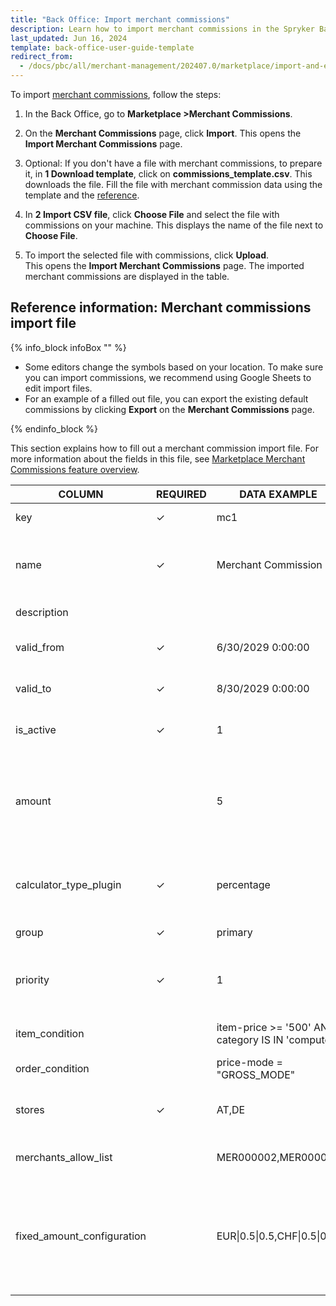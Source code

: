 ```yaml
---
title: "Back Office: Import merchant commissions"
description: Learn how to import merchant commissions in the Spryker Back Office for your Spryker B2B Marketplace projects.
last_updated: Jun 16, 2024
template: back-office-user-guide-template
redirect_from:
  - /docs/pbc/all/merchant-management/202407.0/marketplace/import-and-export-data/merchant-commission/import-file-details-merchant_commission_merchant.csv.html
---
```


To import [merchant commissions](/docs/pbc/all/merchant-management/202410.0/marketplace/marketplace-merchant-commission-feature-overview.html), follow the steps:

1. In the Back Office, go to **Marketplace&nbsp;<span aria-label="and then">></span>Merchant Commissions**.
2. On the **Merchant Commissions** page, click **Import**.
  This opens the **Import Merchant Commissions** page.

3. Optional: If you don't have a file with merchant commissions, to prepare it, in **1 Download template**, click on **commissions_template.csv**.
  This downloads the file. Fill the file with merchant commission data using the template and the [reference](#reference-information-merchant-commissions-import-file).

4. In **2 Import CSV file**, click **Choose File** and select the file with commissions on your machine.
  This displays the name of the file next to **Choose File**.

5. To import the selected file with commissions, click **Upload**.  
  This opens the **Import Merchant Commissions** page. The imported merchant commissions are displayed in the table.

## Reference information: Merchant commissions import file

{% info_block infoBox "" %}

* Some editors change the symbols based on your location. To make sure you can import commissions, we recommend using Google Sheets to edit import files.
* For an example of a filled out file, you can export the existing default commissions by clicking **Export** on the **Merchant Commissions** page.


{% endinfo_block %}

This section explains how to fill out a merchant commission import file. For more information about the fields in this file, see [Marketplace Merchant Commissions feature overview](/docs/pbc/all/merchant-management/202410.0/marketplace/marketplace-merchant-commission-feature-overview.html).

| COLUMN                    | REQUIRED | DATA EXAMPLE                                 | DATA EXPLANATION |
|---------------------------|----------|---------------------------------------------|------------------|
| key                       | ✓        | mc1                                         | Unique identifier of the merchant commission. |
| name                      | ✓        | Merchant Commission 1                       | Name of the merchant commission. Accepted length: 1 to 255 characters. Must be unique. |
| description               |          |                                             | Description of the merchant commission. |
| valid_from                | ✓        | 6/30/2029 0:00:00                           | Start date of the merchant commission validity in UTC. |
| valid_to                  | ✓        | 8/30/2029 0:00:00                           | End date of the merchant commission validity in UTC. |
| is_active                 | ✓        | 1                                           | Defines if the merchant commission is active (1) or inactive (0). |
| amount                    |          | 5                                           | Commission in percentage. Accepts decimals—for example, `10.99` means 10.99%. If `calculator_type_plugin` is set to `fixed`, `amount` must be `0`. |
| calculator_type_plugin    | ✓        | percentage                                  | Defines how commission is calculated. By default, accepts `percentage` and `fixed`. |
| group                     | ✓        | primary                                     | Can be `primary` or `secondary`. |
| priority                  | ✓        | 1                                           | Defines which commission to apply within a group. Priority is defined in ascending order starting from one. |
| item_condition            |          | item-price >= '500' AND category IS IN 'computer' | Condition for the item. `500` refers to $500 in this case. |
| order_condition           |          | price-mode = "GROSS_MODE"                   | Condition for the order. |
| stores                    | ✓        | AT,DE                                       | Defines the stores to apply the commission in. Accepts multiple values. |
| merchants_allow_list      |          | MER000002,MER000006                         | One or more merchants to apply the commission to. |
| fixed_amount_configuration |          | EUR\|0.5\|0.5,CHF\|0.5\|0.5                 | Defines fixed amount commission configuration if a fixed commission applies to each item in the order. Format: `CURRENCY\|GROSS AMOUNT\|NET AMOUNT`. `0.5` refers to 50 cents in this example. |
